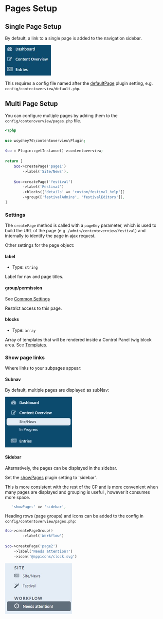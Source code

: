 # Pages Setup

## Single Page Setup

By default, a link to a single page is added to the navigation sidebar.

![screenshot](/images/nav1.jpg)

This requires a config file named after the [defaultPage](./plugin-config#defaultpage) plugin setting, e.g. `config/contentoverview/default.php`.

## Multi Page Setup

You can configure multiple pages by adding them to the `config/contenoverview/pages.php` file.

```php
<?php

use wsydney76\contentoverview\Plugin;

$co = Plugin::getInstance()->contentoverview;

return [   
    $co->createPage('page1')  
        ->label('Site/News'),

    $co->createPage('festival')
        ->label('Festival')
        ->blocks(['details' => 'custom/festival_help'])
        ->group(['festivalAdmins', 'festivalEditors']),
]
```

### Settings

The `createPage` method is called with a `pageKey` parameter, which is used to build the URL of the page (e.g. `/admin/contentoverview/festival`) 
and internally to identify the page in ajax request.

Other settings for the page object:

#### label

* Type: `string`

Label for nav and page titles.

#### group/permission

See [Common Settings](./common)

Restrict access to this page.

#### blocks

* Type: `array` 

Array of templates that will be rendered inside a Control Panel twig block area. See [Templates](../customize/templates).

### Show page links

Where links to your subpages appear:

#### Subnav

By default, multiple pages are displayed as subNav:

![screenshot](/images/nav2.jpg)

#### Sidebar

Alternatively, the pages can be displayed in the sidebar.

Set the [showPages](./plugin-config#showpages) plugin setting to 'sidebar'.

This is more consistent with the rest of the CP and is more convenient when many pages are displayed and grouping is
useful , however it consumes more space.

```php
   'showPages' => 'sidebar',
```

Heading rows (page groups) and icons can be added to the config in `config/contentoverview/pages.php`:

```php
$co->createPageGroup()
        ->label('Workflow')
    
$co->createPage('page2')
    ->label('Needs attention!')
    ->icon('@appicons/clock.svg')
```

![Screenshot](/images/sidebar.jpg)